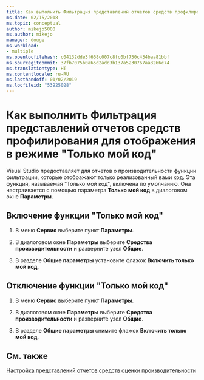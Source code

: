```yaml
---
title: Как выполнить Фильтрация представлений отчетов средств профилирования для отображения в режиме "Только мой код" | Документация Майкрософт
ms.date: 02/15/2018
ms.topic: conceptual
author: mikejo5000
ms.author: mikejo
manager: douge
ms.workload:
- multiple
ms.openlocfilehash: c04132dde3f668c007c8fc0bf750c434baa81bbf
ms.sourcegitcommit: 37fb7075b0a65d2add3b137a5230767aa3266c74
ms.translationtype: HT
ms.contentlocale: ru-RU
ms.lasthandoff: 01/02/2019
ms.locfileid: "53925028"
---
```

# <a name="how-to-filter-profiling-tools-report-views-to-display-just-my-code"></a>Как выполнить Фильтрация представлений отчетов средств профилирования для отображения в режиме "Только мой код"

Visual Studio предоставляет для отчетов о производительности функции фильтрации, которые отображают только реализованный вами код. Эта функция, называемая "Только мой код", включена по умолчанию. Она настраивается с помощью параметра **Только мой код** в диалоговом окне **Параметры**.

## <a name="to-enable-just-my-code"></a>Включение функции "Только мой код"

1. В меню **Сервис** выберите пункт **Параметры**.

2. В диалоговом окне **Параметры** выберите **Средства производительности** и разверните узел **Общие**.

3. В разделе **Общие параметры** установите флажок **Включить только мой код**.

## <a name="to-disable-just-my-code"></a>Отключение функции "Только мой код"

1. В меню **Сервис** выберите пункт **Параметры**.

2. В диалоговом окне **Параметры** выберите **Средства производительности** и разверните узел **Общие**.

3. В разделе **Общие параметры** снимите флажок **Включить только мой код**.

## <a name="see-also"></a>См. также

[Настройка представлений отчетов средств оценки производительности](../profiling/customizing-performance-tools-report-views.md)